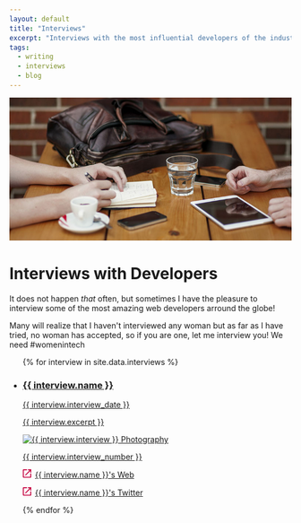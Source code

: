```yaml
---
layout: default
title: "Interviews"
excerpt: "Interviews with the most influential developers of the industry and people think interesting to follow because of their work."
tags:
  - writing
  - interviews
  - blog
---
```

<div class="header-section">
  <img src="/images/section-interviews.jpg" alt="Photography by Alejandro Escamilla" />
  <h1 class="header-section__h1">Interviews with Developers</h1>
</div>

It does not happen *that* often, but sometimes I have the pleasure to interview some of the most amazing web developers arround the globe!

Many will realize that I haven't interviewed any woman but as far as I have tried, no woman has accepted, so if you are one, let me interview you! We need #womenintech

<ul class="reset-bullet">
{% for interview in site.data.interviews %}
  <li class="article  container">
    <a class="article__link" href="/interviews/{{ interview.interview_url }}">
      <h3 class="article__h3">{{ interview.name }}</h3>
      <time class="article__date" datetime="{{ interview.date | date: "%Y-%m-%d" }}">{{ interview.interview_date }}</time>
      <p class="article__excerpt">{{ interview.excerpt }}</p>
      <img class="portrait--small" src="{{ interview.image_url }}" alt="{{ interview.interview }} Photography"/>
      <p class="article__number">{{ interview.interview_number }}</p>
    </a>
    <p class="article__url">
        <svg style="width:15px;height:15px; margin-right: 3px;" xmlns="http://www.w3.org/2000/svg" viewBox="-187 61.7 24 24">
            <path fill="#C5003E" d="M-172.3 61.7v2.7h4.8l-13.1 13.1 1.9 1.9 13.1-13.1v4.8h2.7v-9.3m-2.8 21.3h-18.7V64.4h9.3v-2.7h-9.3c-1.5 0-2.7 1.2-2.7 2.7v18.7c0 1.5 1.2 2.7 2.7 2.7h18.7c1.5 0 2.7-1.2 2.7-2.7v-9.3h-2.7v9.3z"/>
        </svg>
        <a href="{{ interview.interview_web }}" target="_blank">{{ interview.name }}'s Web</a>
    </p>
    <p class="article__url">
        <svg style="width:15px;height:15px; margin-right: 3px;" xmlns="http://www.w3.org/2000/svg" viewBox="-187 61.7 24 24">
            <path fill="#C5003E" d="M-172.3 61.7v2.7h4.8l-13.1 13.1 1.9 1.9 13.1-13.1v4.8h2.7v-9.3m-2.8 21.3h-18.7V64.4h9.3v-2.7h-9.3c-1.5 0-2.7 1.2-2.7 2.7v18.7c0 1.5 1.2 2.7 2.7 2.7h18.7c1.5 0 2.7-1.2 2.7-2.7v-9.3h-2.7v9.3z"/>
        </svg>
        <a href="{{ interview.interview_twitter }}" target="_blank">{{ interview.name }}'s Twitter</a>
    </p>
  </li>
{% endfor %}
</ul>
